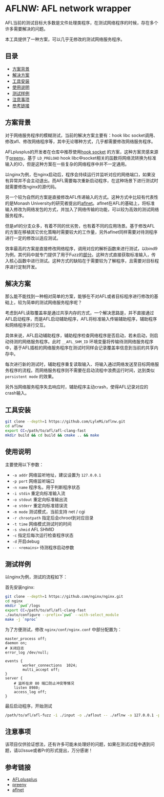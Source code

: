 # AFLNW: AFL network wrapper

AFL当前的测试目标大多数是文件处理类程序，在测试网络程序的时候，存在多个许多需要解决的问题。

本工具提供了一种方案，可以几乎无修改的测试网络服务程序。

## 目录

- [方案背景](#%E6%96%B9%E6%A1%88%E8%83%8C%E6%99%AF)
- [解决方案](#%E8%A7%A3%E5%86%B3%E6%96%B9%E6%A1%88)
- [工具安装](#%E5%B7%A5%E5%85%B7%E5%AE%89%E8%A3%85)
- [使用说明](#%E4%BD%BF%E7%94%A8%E8%AF%B4%E6%98%8E)
- [测试样例](#%E6%B5%8B%E8%AF%95%E6%A0%B7%E4%BE%8B)
- [注意事项](#%E6%B3%A8%E6%84%8F%E4%BA%8B%E9%A1%B9)
- [参考链接](#%E5%8F%82%E8%80%83%E9%93%BE%E6%8E%A5)

## 方案背景

对于网络服务程序的模糊测试，当前的解决方案主要有：hook libc socket调用、修改afl、修改网络程序等，其中无论哪种方式，几乎都需要修改网络服务程序。

AFLplusplus的开发者在仓库中推荐使用[hook socket](https://github.com/AFLplusplus/AFLplusplus/tree/stable/utils/socket_fuzzing) 的方案，这种方案灵感来源于[preeny](https://github.com/zardus/preeny)。基于 ``LD_PRELOAD`` hook libc中socket相关的函数将网络流转换为标准输入的IO，但是这种方案在一些复杂的网络程序中并不一定通用。

以nginx为例，在nginx启动后，程序会持续运行并监听对应的网络端口，如果没有异常并不会主动退出。而AFL需要每次重新启动程序，在这种场景下进行测试时就需要修改nginx的源代码。

另一个较为自然的方案是直接修改AFL传递输入的方式。这种方式中比较有代表性的是Monash University的研究者提出的[aflnet](https://github.com/aflnet/aflnet)。aflnet在AFL的基础上，将标准输入修改为网络发包的方式，并加入了网络传输的功能，可以较为高效的测试网络服务程序。

但是afl的分支众多，有着不同的优劣势，也有着不同的应用场景。基于修改AFL的方案在移植其它优化策略时需要较大的工作量，另外aflnet同样需要对待测程序进行一定的修改以适应测试。

效率最高的方案是直接修改网络程序，调用对应的解析函数来进行测试，以bind9为例，其代码中就专门提供了用于Fuzz的[部分](https://github.com/isc-projects/bind9/tree/main/fuzz)。这种方式直接获取标准输入，传入核心函数中进行测试。这种方式的缺陷在于需要较为了解程序，且需要对目标程序进行定制开发。

## 解决方案

那么能不能找到一种相对简单的方案，能够在不对AFL或者目标程序进行修改的基础上，较为简单的测试网络服务程序呢？

考虑到AFL读取覆盖率是通过共享内存的方式，一个解决思路是，并不直接通过AFL启动程序，而是AFL启动辅助程序，AFL将标准输入传输辅助程序，辅助程序和网络程序进行交互。

具体来说，AFL启动辅助程序，辅助程序检查网络程序是否启动，若未启动，则启动待测的网络服务程序。此时 ``__AFL_SHM_ID`` 环境变量将传输待测网络服务程序中，基于AFL插桩的网络服务程序在测试时同样会记录覆盖率信息到当前的共享内存中。

每次进行新的测试时，辅助程序重复读取输入、将输入通过网络发送至目标网络服务程序的流程。而网络服务程序则不需要在启动流程中浪费运行时间，达到类似 ``persistent mode`` 的效果。

另外当网络服务程序失去响应时，辅助程序主动crash，使得AFL记录对应的crash输入。

## 工具安装

```bash
git clone --depth=1 https://github.com/LyleMi/aflnw.git
cd aflnw
export CC=/path/to/afl/afl-clang-fast
mkdir build && cd build && cmake .. && make
```

## 使用说明

主要使用以下参数：

- ``-a addr`` 网络监听地址，建议设置为 ``127.0.0.1``
- ``-p port`` 网络监听端口
- ``-n name`` 程序名，用于判断程序状态
- ``-i stdin`` 重定向标准输入流
- ``-o stdout`` 重定向标准输出流
- ``-e stderr`` 重定向标准错误流
- ``-m mode`` 测试模式，当前支持 net / cgi
- ``-r chrootpath`` 指定后会chroot到对应目录
- ``-t time`` 网络模式测试时的时间
- ``-s shmid`` AFL SHMID
- ``-c`` 指定后每次运行检查程序状态
- ``-d`` 开启debug
- ``-- <remains>`` 待测程序启动参数

## 测试样例

以nginx为例，测试的流程如下：

首先安装nginx:

```bash
git clone --depth=1 https://github.com/nginx/nginx.git
cd nginx
mkdir `pwd`/logs
export CC=/path/to/afl/afl-clang-fast
./auto/configure --prefix=`pwd` --with-select_module
make -j `nproc`
```

为了方便测试，修改 ``nginx/conf/nginx.conf`` 中部分配置为：

```
master_process off;
daemon on;
# 关闭日志
error_log /dev/null;

events {
        worker_connections  1024;
        multi_accept off;
}
server {
    # 监听在非 80 端口防止冲突等情况
    listen 8980;
    access_log off;
}
```

最后启动程序，开始测试

```bash
/path/to/afl/afl-fuzz -i ./input -o ./aflout -- ./aflnw -a 127.0.0.1 -p 8980 -- /data/targets/nginx/objs/nginx
```

## 注意事项

该项目仅供验证想法，还有许多可能未处理好的问题，如果在测试过程中遇到问题，请以Issue或者Pr的形式提出，万分感谢！

## 参考链接

- [AFLplusplus](https://github.com/AFLplusplus/AFLplusplus)
- [preeny](https://github.com/zardus/preeny)
- [aflnet](https://github.com/aflnet/aflnet)
